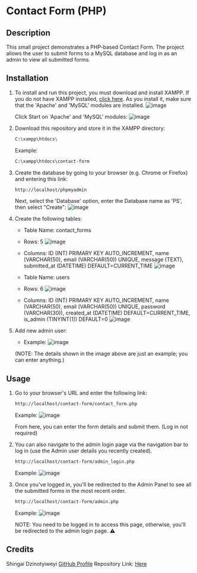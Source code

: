 # Contact Form (PHP)

## Description
This small project demonstrates a PHP-based Contact Form. The project allows the user to submit forms to a MySQL database and log in as an admin to view all submitted forms. 

## Installation 
1. To install and run this project, you must download and install XAMPP. If you do not have XAMPP installed, [click here](https://www.apachefriends.org/index.html). As you install it, make sure that the 'Apache' and 'MySQL' modules are installed.
![image](https://github.com/user-attachments/assets/3d594d51-d5cd-4bbc-af4a-c42d8368d738)

   Click Start on 'Apache' and 'MySQL' modules:
   ![image](https://github.com/user-attachments/assets/20e7e5fe-300c-4d81-bdb2-e15647c94e96)

2. Download this repository and store it in the XAMPP directory:
   ```sh
   C:\xampp\htdocs\
   ```

   Example:
   ```sh
   C:\xampp\htdocs\contact-form
   ```

3. Create the database by going to your browser (e.g. Chrome or Firefox) and entering this link:
   ```sh
   http://localhost/phpmyadmin
   ```
   Next, select the 'Database' option, enter the Database name as 'PS', then select "Create":
   ![image](https://github.com/user-attachments/assets/6a85ab3d-ab8e-4254-8505-78855810327d)

4. Create the following tables:
   - Table Name: contact_forms
   - Rows: 5
   ![image](https://github.com/user-attachments/assets/1d35b799-1330-4ad1-a8e1-767609062416)

   - Columns: ID (INT) PRIMARY KEY AUTO_INCREMENT, name (VARCHAR(50), email (VARCHAR(50)) UNIQUE, message (TEXT), submitted_at (DATETIME) DEFAULT=CURRENT_TIME
   ![image](https://github.com/user-attachments/assets/3d016265-8328-47fa-bfba-b8cd56108980)


   - Table Name: users
   - Rows: 6
   ![image](https://github.com/user-attachments/assets/c560e400-e91a-4a03-8a60-626c365c5c82)

   - Columns: ID (INT) PRIMARY KEY AUTO_INCREMENT, name (VARCHAR(50), email (VARCHAR(50)) UNIQUE, password (VARCHAR(30)), created_at (DATETIME) DEFAULT=CURRENT_TIME, is_admin (TINYINT(1)) DEFAULT=0
   ![image](https://github.com/user-attachments/assets/9fe4f8c5-0f05-4fc2-9968-530bab25ed6f)

5. Add new admin user:
   - Example:
   ![image](https://github.com/user-attachments/assets/c9ada396-39f3-4cce-b045-57f2307093d9)

   (NOTE: The details shown in the image above are just an example; you can enter anything.)

## Usage
1. Go to your browser's URL and enter the following link:
   ```sh
   http://localhost/contact-form/contact_form.php
   ```
   Example:
   ![image](https://github.com/user-attachments/assets/45260cdb-3e16-4d38-909f-b4f2ff4f6ffb)
   
   From here, you can enter the form details and submit them. (Log in not required)  

2. You can also navigate to the admin login page via the navigation bar to log in (use the Admin user details you recently created).
   ```sh
   http://localhost/contact-form/admin_login.php
   ```
   Example:
   ![image](https://github.com/user-attachments/assets/b80c10d6-5792-4324-9290-9f1822e440be)

3. Once you've logged in, you'll be redirected to the Admin Panel to see all the submitted forms in the most recent order.
   ```sh
   http://localhost/contact-form/admin.php
   ```
   Example:
   ![image](https://github.com/user-attachments/assets/29a5f7cc-f808-47a7-96c2-23c2271fd17e)
   
   NOTE: You need to be logged in to access this page, otherwise, you'll be redirected to the admin login page. ⚠️

## Credits
Shingai Dzinotyiweyi [GitHub Profile](https://github.com/C-CREAD)
Repository Link: [Here](https://github.com/C-CREAD/contact-form)
